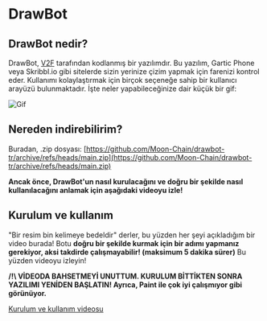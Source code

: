 # DrawBot

## DrawBot nedir?

DrawBot, [V2F](https://youtube.com/user/IV2FI) tarafından kodlanmış bir yazılımdır. Bu yazılım, Gartic Phone veya Skribbl.io gibi sitelerde sizin yerinize çizim yapmak için farenizi kontrol eder. Kullanımı kolaylaştırmak için birçok seçeneğe sahip bir kullanıcı arayüzü bulunmaktadır. İşte neler yapabileceğinize dair küçük bir gif:

![Gif](https://user-images.githubusercontent.com/63878365/107878420-d7f0c480-6ed2-11eb-83de-f5bf8a276b50.gif)

## Nereden indirebilirim?

Buradan, .zip dosyası: [https://github.com/Moon-Chain/drawbot-tr/archive/refs/heads/main.zip](https://github.com/Moon-Chain/drawbot-tr/archive/refs/heads/main.zip)

**Ancak önce, DrawBot'un nasıl kurulacağını ve doğru bir şekilde nasıl kullanılacağını anlamak için aşağıdaki videoyu izle!**

## Kurulum ve kullanım

"Bir resim bin kelimeye bedeldir" derler, bu yüzden her şeyi açıkladığım bir video burada! Botu **doğru bir şekilde kurmak için bir adımı yapmanız gerekiyor, aksi takdirde çalışmayabilir! (maksimum 5 dakika sürer)** Bu yüzden videoyu izleyin!

**/!\ VİDEODA BAHSETMEYİ UNUTTUM. KURULUM BİTTİKTEN SONRA YAZILIMI YENİDEN BAŞLATIN! Ayrıca, Paint ile çok iyi çalışmıyor gibi görünüyor.**

[Kurulum ve kullanım videosu](https://youtu.be/vMTNtDWsS4k)
